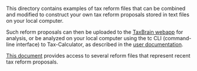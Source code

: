 This directory contains examples of tax reform files that can be
combined and modified to construct your own tax reform proposals
stored in text files on your local computer.

Such reform proposals can then be uploaded to the [TaxBrain
webapp](http://www.ospc.org/taxbrain/file/) for analysis, or be
analyzed on your local computer using the tc CLI (command-line
interface) to Tax-Calculator, as described in the [user
documentation](http://open-source-economics.github.io/Tax-Calculator/index.html#cli).

[This document](REFORMS.md) provides access to several reform files
that represent recent tax reform proposals.
